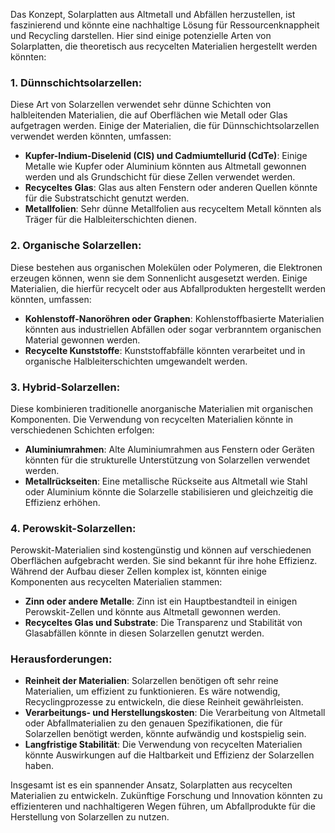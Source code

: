 Das Konzept, Solarplatten aus Altmetall und Abfällen herzustellen, ist faszinierend und könnte eine nachhaltige Lösung für Ressourcenknappheit und Recycling darstellen. Hier sind einige potenzielle Arten von Solarplatten, die theoretisch aus recycelten Materialien hergestellt werden könnten:

### 1. **Dünnschichtsolarzellen**:

Diese Art von Solarzellen verwendet sehr dünne Schichten von halbleitenden Materialien, die auf Oberflächen wie Metall oder Glas aufgetragen werden. Einige der Materialien, die für Dünnschichtsolarzellen verwendet werden könnten, umfassen:

- **Kupfer-Indium-Diselenid (CIS) und Cadmiumtellurid (CdTe)**: Einige Metalle wie Kupfer oder Aluminium könnten aus Altmetall gewonnen werden und als Grundschicht für diese Zellen verwendet werden.
- **Recyceltes Glas**: Glas aus alten Fenstern oder anderen Quellen könnte für die Substratschicht genutzt werden.
- **Metallfolien**: Sehr dünne Metallfolien aus recyceltem Metall könnten als Träger für die Halbleiterschichten dienen.

### 2. **Organische Solarzellen**:

Diese bestehen aus organischen Molekülen oder Polymeren, die Elektronen erzeugen können, wenn sie dem Sonnenlicht ausgesetzt werden. Einige Materialien, die hierfür recycelt oder aus Abfallprodukten hergestellt werden könnten, umfassen:

- **Kohlenstoff-Nanoröhren oder Graphen**: Kohlenstoffbasierte Materialien könnten aus industriellen Abfällen oder sogar verbranntem organischen Material gewonnen werden.
- **Recycelte Kunststoffe**: Kunststoffabfälle könnten verarbeitet und in organische Halbleiterschichten umgewandelt werden.

### 3. **Hybrid-Solarzellen**:

Diese kombinieren traditionelle anorganische Materialien mit organischen Komponenten. Die Verwendung von recycelten Materialien könnte in verschiedenen Schichten erfolgen:

- **Aluminiumrahmen**: Alte Aluminiumrahmen aus Fenstern oder Geräten könnten für die strukturelle Unterstützung von Solarzellen verwendet werden.
- **Metallrückseiten**: Eine metallische Rückseite aus Altmetall wie Stahl oder Aluminium könnte die Solarzelle stabilisieren und gleichzeitig die Effizienz erhöhen.

### 4. **Perowskit-Solarzellen**:

Perowskit-Materialien sind kostengünstig und können auf verschiedenen Oberflächen aufgebracht werden. Sie sind bekannt für ihre hohe Effizienz. Während der Aufbau dieser Zellen komplex ist, könnten einige Komponenten aus recycelten Materialien stammen:

- **Zinn oder andere Metalle**: Zinn ist ein Hauptbestandteil in einigen Perowskit-Zellen und könnte aus Altmetall gewonnen werden.
- **Recyceltes Glas und Substrate**: Die Transparenz und Stabilität von Glasabfällen könnte in diesen Solarzellen genutzt werden.

### Herausforderungen:

- **Reinheit der Materialien**: Solarzellen benötigen oft sehr reine Materialien, um effizient zu funktionieren. Es wäre notwendig, Recyclingprozesse zu entwickeln, die diese Reinheit gewährleisten.
- **Verarbeitungs- und Herstellungskosten**: Die Verarbeitung von Altmetall oder Abfallmaterialien zu den genauen Spezifikationen, die für Solarzellen benötigt werden, könnte aufwändig und kostspielig sein.
- **Langfristige Stabilität**: Die Verwendung von recycelten Materialien könnte Auswirkungen auf die Haltbarkeit und Effizienz der Solarzellen haben.

Insgesamt ist es ein spannender Ansatz, Solarplatten aus recycelten Materialien zu entwickeln. Zukünftige Forschung und Innovation könnten zu effizienteren und nachhaltigeren Wegen führen, um Abfallprodukte für die Herstellung von Solarzellen zu nutzen.


